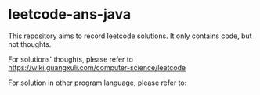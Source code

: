 # leetcode-ans-java

This repository aims to record leetcode solutions. It only contains code, but not thoughts. 

For solutions' thoughts, please refer to https://wiki.guangxuli.com/computer-science/leetcode

For solution in other program language, please refer to:
